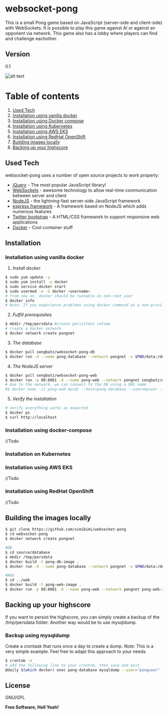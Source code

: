 # websocket-pong

This is a small Pong game based on JavaScript (server-side and client-side) with WebSockets.
It is possible to play this game against AI or against an opponent via network.
This game also has a lobby where players can find and challenge eachother.

## Version
0.1



![alt text](https://github.com/simibimi/websocket-pong/blob/master/documentation/images/screen-capture.gif "Screenshot")


# Table of contents


1. [Used Tech](#techno)
2. [Installation using vanilla docker](#vanilla)
3. [Installation using Docker compose](#compose)
4. [Installation using Kubernetes](#kubernetes)
5. [Installation using AWS EKS](#eks)
6. [Installation using RedHat OpenShift](#openshift)
7. [Building images locally](#localbuild)
8. [Backing up your highscore](#highscore)

## Used Tech<a name="techno"></a>

websocket-pong uses a number of open source projects to work properly:

* [jQuery] - The most popular JavaScript library!
* [WebSockets] - awesome technology to allow real-time communication between server and client
* [NodeJS] - the lightning-fast server-side JavaScript framework
* [express framework] - A framework based on NodeJS which adds numerous features
* [Twitter bootstrap] - A HTML/CSS framework to support responsive web applications
* [Docker] - Cool container stuff

## Installation

### Installation using vanilla docker<a name="vanilla"></a>

1. *Install docker*

```sh
$ sudo yum update -y
$ sudo yum install -y docker
$ sudo service docker start
$ sudo usermod -a -G docker <username>
# from now on, docker should be runnable as non-root user
$ docker info
# Note: If you experience problems using docker command as a non-privileged user, try to log out and login again
```

2. *Fulfill prerequisites*

```sh
$ mkdir /tmp/persdata #create persistent volume
# create a docker network
$ docker network create pongnet
```

3. *The database*

```sh
$ docker pull sengbatz/websocket-pong-db
$ docker run -d --name pong-database --network pongnet -v $PWD/data:/docker-entrypoint-initdb.d -v /tmp/persdata:/var/lib/mysql sengbatz/websocket-pong-db --character-set-server=utf8 --collation-server=utf8_general_ci
```

4. *The NodeJS server*

```sh
$ docker pull sengbatz/websocket-pong-web
$ docker run -p 80:8081 -d --name pong-web --network pongnet sengbatz/websocket-pong-web
# due to the network, we can connect to the DB using a DNS name
#$ docker exec -it pong-web mysql --host=pong-database --user=myuser --password
```

5. *Verify the installation*

```sh
# verify everything works as expected
$ docker ps
$ curl http://localhost
```


### Installation using docker-compose<a name="compose"></a>

//Todo


### Installation on Kubernetes<a name="kubernetes"></a>



### Installation using AWS EKS<a name="eks"></a>

//Todo

### Installation using RedHat OpenShift<a name="openshift"></a>

//Todo


## Building the images locally<a name="localbuild"></a>

```sh
$ git clone https://github.com/simibimi/websocket-pong
$ cd websocket-pong
$ docker network create pongnet

#DB
$ cd source/database
$ mkdir /tmp/persdata
$ docker build -t pong-db-image .
$ docker run -d --name pong-database --network pongnet -v $PWD/data:/docker-entrypoint-initdb.d -v /tmp/persdata:/var/lib/mysql pong-db-image --character-set-server=utf8 --collation-server=utf8_general_ci

#Web
$ cd ../web
$ docker build -t pong-web-image .
$ docker run -p 80:8081 -d --name pong-web --network pongnet pong-web-image
```


## Backing up your highscore<a name="highscore"></a>

If you want to persist the highscore, you can simply create a backup of the /tmp/persdata folder. Another way would be to use mysqldump.

### Backup using mysqldump

Create a crontask that runs once a day to create a dump.
*Note:* This is a very simple example. Feel free to adapt this approach to your needs.

```sh
$ crontab -e
# add the following line to your crontab, then save and exit
@daily $(which docker) exec pong-database mysqldump --user="ponguser" --password="pongpass" pong > /tmp/pong_$(date +%Y-%m-%d).sql
```

License
----

GNU/GPL


**Free Software, Hell Yeah!**



   [jQuery]: <http://jquery.com>
   [WebSockets]: <https://en.wikipedia.org/wiki/WebSocket>
   [NodeJS]: <https://nodejs.org/en/>
   [express framework]: <http://expressjs.com/>
   [Twitter bootstrap]: <https://getbootstrap.com/>
   [Docker]: <https://www.docker.com/>
